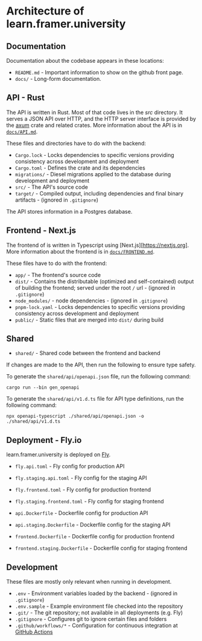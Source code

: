 # Architecture of learn.framer.university

## Documentation

Documentation about the codebase appears in these locations:

- `README.md` - Important information to show on the github front page.
- `docs/` - Long-form documentation.

## API - Rust

The API  is written in Rust. Most of that code lives in the _src_ directory. It
serves a JSON API over HTTP, and the HTTP server interface is provided by the [axum](https://crates.io/crates/axum) crate and
related crates. More information about the API is in
[`docs/API.md`](https://github.com/sakib25800/learn-framer-university/blob/main/docs/API.md).

These files and directories have to do with the backend:

- `Cargo.lock` - Locks dependencies to specific versions providing consistency across development
  and deployment
- `Cargo.toml` - Defines the crate and its dependencies
- `migrations/` - Diesel migrations applied to the database during development and deployment
- `src/` - The API's source code
- `target/` - Compiled output, including dependencies and final binary artifacts - (ignored in
  `.gitignore`)

The API stores information in a Postgres database.

## Frontend - Next.js

The frontend of is written in Typescript using [Next.js][https://nextjs.org]. More information about the
frontend is in [`docs/FRONTEND.md`](https://github.com/sakib25800/learn-framer-university/blob/main/docs/FRONTEND.md).

These files have to do with the frontend:

- `app/` - The frontend's source code
- `dist/` - Contains the distributable (optimized and self-contained) output of building the
  frontend; served under the root `/` url - (ignored in `.gitignore`)
- `node_modules/` - node dependencies - (ignored in `.gitignore`)
- `pnpm-lock.yaml` - Locks dependencies to specific versions providing consistency across
  development and deployment
- `public/` - Static files that are merged into `dist/` during build

## Shared

- `shared/` - Shared code between the frontend and backend

If changes are made to the API, then run the following to ensure type safety.

To generate the `shared/api/openapi.json` file, run the following command:

```
cargo run --bin gen_openapi
```

To generate the `shared/api/v1.d.ts` file for API type definitions, run the following command:

```
npx openapi-typescript ./shared/api/openapi.json -o ./shared/api/v1.d.ts
```

## Deployment - Fly.io

learn.framer.university is deployed on [Fly](https://fly.io/).

- `fly.api.toml` - Fly config for production API
- `fly.staging.api.toml` - Fly config for the staging API

- `fly.frontend.toml` - Fly config for production frontend
- `fly.staging.frontend.toml` - Fly config for staging frontend

- `api.Dockerfile` - Dockerfile config for production API
- `api.staging.Dockerfile` - Dockerfile config for the staging API

- `frontend.Dockerfile` - Dockerfile config for production frontend
- `frontend.staging.Dockerfile` - Dockerfile config for staging frontend

## Development

These files are mostly only relevant when running in development.

- `.env` - Environment variables loaded by the backend - (ignored in `.gitignore`)
- `.env.sample` - Example environment file checked into the repository
- `.git/` - The git repository; not available in all deployments (e.g. Fly)
- `.gitignore` - Configures git to ignore certain files and folders
- `.github/workflows/*` - Configuration for continuous integration at [GitHub Actions](https://github.com/rust-lang/crates.io/actions)
